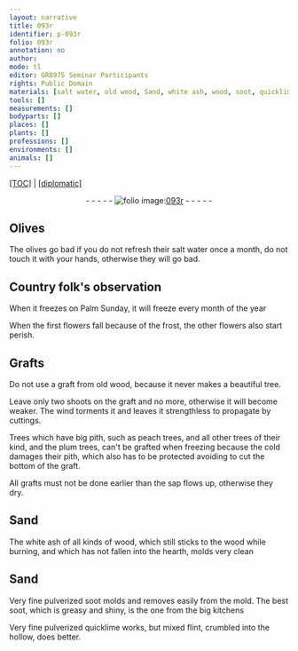 ```yaml
---
layout: narrative
title: 093r
identifier: p-093r
folio: 093r
annotation: no
author:
mode: tl
editor: GR8975 Seminar Participants
rights: Public Domain
materials: [salt water, old wood, Sand, white ash, wood, soot, quicklime, flint,]
tools: []
measurements: []
bodyparts: []
places: []
plants: []
professions: []
environments: []
animals: []
---
```


<p><a href="{{ site.baseurl }}/translation/" target="_blank">[TOC]</a> | <a href="{{ site.baseurl }}/texts/p-093r_tc/">[diplomatic]</a></p><div class="folio" align="center">- - - - - <a href="http://gallica.bnf.fr/ark:/12148/btv1b10500001g/f191.image" target="_blank"><img src="https://cu-mkp.github.io/2017-workshop-edition/assets/photo-icon.png" alt="folio image: " style="display:inline-block; margin-bottom:-3px;"/>093r</a> - - - - - </div>  
  

## Olives

 
The olives go bad if you do not refresh their <span class="m">salt water</span> once a month, do not touch it with your hands, otherwise they will go bad.
 
 
  

## Country folk's observation

 
When it freezes on Palm Sunday, it will freeze every month of the year
 
When the first flowers fall because of the frost, the other flowers also start perish.
 
 
  

## Grafts

 
Do not use a graft from <span class="m">old wood</span>, because it never makes a beautiful tree.
 
Leave only two shoots on the graft and no more, otherwise it will become weaker. The wind torments it and leaves it strengthless to propagate by cuttings.
 
Trees which have big pith, such as peach trees, and all other trees of their kind, and the plum trees, can't be grafted when freezing because the cold damages their pith, which also has to be protected avoiding to cut the bottom of the graft.
 
All grafts must not be done earlier than the sap flows up, otherwise they dry.
 
 
  

## <span class="m">Sand</span>

 
The <span class="m">white ash</span> of all kinds of <span class="m">wood</span>, which still sticks to the <span class="m">wood</span> while burning, and which has not fallen into the hearth, molds very clean
 
 
  

## <span class="m">Sand</span>

 
Very fine pulverized <span class="m">soot</span> molds and removes easily from the mold. The best <span class="m">soot</span>, which is greasy and shiny, is the one from the big kitchens
 
Very fine pulverized <span class="m">quicklime</span> works, but mixed <span class="m">flint,</span> crumbled into the hollow, does better.
 

